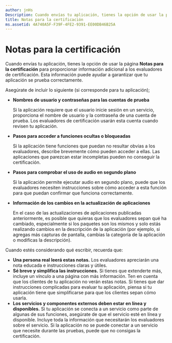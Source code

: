 ```yaml
---
author: jnHs
Description: Cuando envías tu aplicación, tienes la opción de usar la página Notas para la certificación para proporcionar información adicional a los evaluadores de certificación. Esta información puede ayudarte a garantizar que tu aplicación se prueba correctamente.
title: Notas para la certificación
ms.assetid: 4A740A5F-F39F-4FE2-9391-EE00DB46B25A
---
```


# Notas para la certificación


Cuando envías tu aplicación, tienes la opción de usar la página **Notas para la certificación** para proporcionar información adicional a los evaluadores de certificación. Esta información puede ayudar a garantizar que tu aplicación se prueba correctamente.

Asegúrate de incluir lo siguiente (si corresponde para tu aplicación);

-   **Nombres de usuario y contraseñas para las cuentas de prueba**

    Si la aplicación requiere que el usuario inicie sesión en un servicio, proporciona el nombre de usuario y la contraseña de una cuenta de prueba. Los evaluadores de certificación usarán esta cuenta cuando revisen tu aplicación.

-   **Pasos para acceder a funciones ocultas o bloqueadas**

    Si la aplicación tiene funciones que puedan no resultar obvias a los evaluadores, describe brevemente cómo pueden acceder a ellas. Las aplicaciones que parezcan estar incompletas pueden no conseguir la certificación.

-   **Pasos para comprobar el uso de audio en segundo plano**

    Si la aplicación permite ejecutar audio en segundo plano, puede que los evaluadores necesiten instrucciones sobre cómo acceder a esta función para que puedan confirmar que funciona correctamente.

-   **Información de los cambios en la actualización de aplicaciones**

    En el caso de las actualizaciones de aplicaciones publicadas anteriormente, es posible que quieras que los evaluadores sepan qué ha cambiado, especialmente si los paquetes son los mismos y solo estás realizando cambios en la descripción de la aplicación (por ejemplo, si agregas más capturas de pantalla, cambias la categoría de la aplicación o modificas la descripción).

Cuando estés considerando qué escribir, recuerda que:

-   **Una persona real leerá estas notas.** Los evaluadores apreciarán una nota educada e instrucciones claras y útiles.
-   **Sé breve y simplifica las instrucciones.** Si tienes que extenderte más, incluye un vínculo a una página con más información. Ten en cuenta que los clientes de tu aplicación no verán estas notas. Si tienes que dar instrucciones complicadas para evaluar tu aplicación, piensa si tu aplicación tiene que simplificarse para que los clientes sepan cómo usarla.
-   **Los servicios y componentes externos deben estar en línea y disponibles.** Si tu aplicación se conecta a un servicio como parte de algunas de sus funciones, asegúrate de que el servicio esté en línea y disponible. Incluye toda la información que necesitarán los evaluadores sobre el servicio. Si la aplicación no se puede conectar a un servicio que necesite durante las pruebas, puede que no consigas la certificación.

 

 






<!--HONumber=May16_HO2-->


